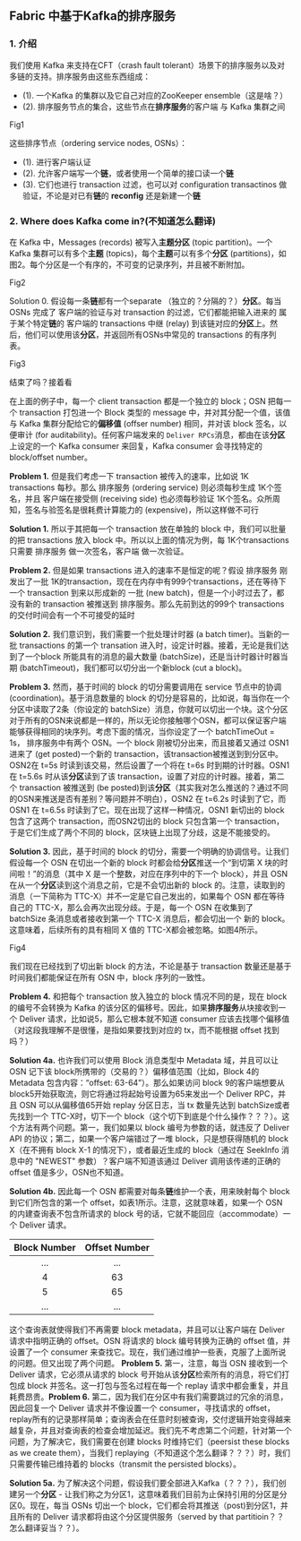 ## Fabric 中基于Kafka的排序服务
### 1. 介绍
我们使用 Kafka 来支持在CFT（crash fault tolerant）场景下的排序服务以及对多链的支持。排序服务由这些东西组成：

- (1). 一个Kafka 的集群以及它自己对应的ZooKeeper ensemble（这是啥？）
- (2). 排序服务节点的集合，这些节点在**排序服务**的客户端 与 Kafka 集群之间

Fig1

这些排序节点（ordering service nodes, OSNs）：

- (1). 进行客户端认证
- (2). 允许客户端写一个**链**，或者使用一个简单的接口读一个**链**
- (3). 它们也进行 transaction 过滤，也可以对 configuration transactinos 做验证，不论是对已有**链**的 **reconfig** 还是新建一个**链**

### 2. Where does Kafka come in?(不知道怎么翻译)
在 Kafka 中，Messages (records) 被写入**主题分区** (topic partition)。一个 Kafka 集群可以有多个**主题** (topics)，每个**主题**可以有多个**分区** (partitions)，如图2。每个分区是一个有序的，不可变的记录序列，并且被不断附加。

Fig2

Solution 0. 假设每一条**链**都有一个separate （独立的？分隔的？）**分区**。每当OSNs 完成了 客户端的验证与对 transaction 的过滤，它们都能把输入进来的 属于某个特定**链**的 客户端的 transactions 中继 (relay) 到该链对应的**分区**上。然后，他们可以使用该**分区**，并返回所有OSNs中常见的 transactions 的有序列表。

Fig3

结束了吗？接着看

在上面的例子中，每一个 client transaction 都是一个独立的 block；OSN 把每一个 transaction 打包进一个 Block 类型的 message 中，并对其分配一个值，该值与 Kafka 集群分配给它的**偏移值** (offser number) 相同，并对该 block 签名，以便审计 (for auditability)。任何客户端发来的 `Deliver RPCs`消息，都由在该**分区**上设定的一个 Kafka consumer 来回复，Kafka consumer 会寻找特定的 block/offset number。

**Problem 1.** 但是我们考虑一下 transaction 被传入的速率，比如说 1K transactions 每秒。那么 排序服务 (ordering service) 则必须每秒生成 1K个签名，并且 客户端在接受侧 (receiving side) 也必须每秒验证 1K个签名。众所周知，签名与验签名是很耗费计算能力的 (expensive)，所以这样做不可行

**Solution 1.** 所以于其把每一个 transaction 放在单独的 block 中，我们可以批量的把 transactions 放入 block 中。所以以上面的情况为例，每 1K个transactions 只需要 排序服务 做一次签名，客户端 做一次验证。

**Problem 2.** 但是如果 transactions 进入的速率不是恒定的呢？假设 排序服务 刚发出了一批 1K的transaction，现在在内存中有999个transactions，还在等待下一个 transaction 到来以形成新的 一批 (new batch)，但是一个小时过去了，都没有新的 transaction 被推送到 排序服务。那么先前到达的999个 transactions 的交付时间会有一个不可接受的延时

**Solution 2.** 我们意识到，我们需要一个批处理计时器 (a batch timer)。当新的一批 transactions 的第一个 transation 进入时，设定计时器。接着，无论是我们达到了一个block 所能具有的消息的最大数量 (batchSize)，还是当计时器计时器当期 (batchTimeout)，我们都可以切分出一个新block (cut a block)。

**Problem 3.** 然而，基于时间的 block 的切分需要调用在 service 节点中的协调 (coordination)。基于消息数量的 block 的切分是容易的，比如说，每当你在一个分区中读取了2条（你设定的 batchSize）消息，你就可以切出一个块。这个分区对于所有的OSN来说都是一样的，所以无论你接触哪个OSN，都可以保证客户端能够获得相同的块序列。考虑下面的情况，当你设定了一个 batchTimeOut = 1s， 排序服务中有两个 OSN。一个 block 刚被切分出来，而且接着又通过 OSN1 进来了 (get posted)一个新的 transaction，该transaction被推送到到分区中。OSN2在 t=5s 时读到该交易，然后设置了一个将在 t=6s 时到期的计时器。OSN1 在 t=5.6s 时从该**分区**读到了该 transaction，设置了对应的计时器。接着，第二个 transaction 被推送到 (be posted)到该**分区**（其实我对怎么推送的？通过不同的OSN来推送是否有差别？等问题并不明白），OSN2 在 t=6.2s 时读到了它，而 OSN1 在 t=6.5s 时读到了它。现在出现了这样一种情况，OSN1 新切出的 block 包含了这两个 transaction，而OSN2切出的 block 只包含第一个 transaction，于是它们生成了两个不同的 block，区块链上出现了分歧，这是不能接受的。

**Solution 3.** 因此，基于时间的 block 的切分，需要一个明确的协调信号。让我们假设每一个 OSN 在切出一个新的 block 时都会给**分区**推送一个“到切第 X 块的时间啦！”的消息（其中 X 是一个整数，对应在序列中的下一个 block），并且 OSN 在从一个**分区**读到这个消息之前，它是不会切出新的 block 的。注意，读取到的消息（一下简称为 TTC-X）并不一定是它自己发出的，如果每个 OSN 都在等待自己的 TTC-X，那么会再次出现分歧。于是，每一个 OSN 在收集到了 batchSize 条消息或者接收到第一个 TTC-X 消息后，都会切出一个 新的 block。这意味着，后续所有的具有相同 X 值的 TTC-X都会被忽略。如图4所示。

Fig4

我们现在已经找到了切出新 block 的方法，不论是基于 transaction 数量还是基于时间我们都能保证在所有 OSN 中，block 序列的一致性。

**Problem 4.** 和把每个 transaction 放入独立的 block 情况不同的是，现在 block 的编号不会转换为 Kafka 的该分区的偏移号。因此，如果**排序服务**从块接收到一个 Deliver 请求，比如说5，那么它根本就不知道 consumer 应该去找哪个偏移值（对这段我理解不是很懂，是指如果要找到对应的 tx，而不能根据 offset 找到吗？）

**Solution 4a.** 也许我们可以使用 Block 消息类型中 Metadata 域，并且可以让 OSN 记下该 block所携带的（交易的？）偏移值范围（比如，Block 4的 Metadata 包含内容：“offset: 63-64”）。那么如果访问 block 9的客户端想要从 block5开始获取流，则它将通过将起始号设置为65来发出一个 Deliver RPC，并且 OSN 可以从偏移值65开始 replay 分区日志，当 tx 数量先达到 batchSize或者先找到一个 TTC-X时，切下一个 block（这个切下到底是个什么操作？？？）。这个方法有两个问题。第一，我们如果以 block 编号为参数的话，就违反了 Deliver API 的协议；第二，如果一个客户端错过了一堆 block，只是想获得随机的 block X（在不拥有 block X-1 的情况下），或者最近生成的 block（通过在 SeekInfo 消息中的 "NEWEST" 参数）？客户端不知道该通过 Deliver 调用该传递的正确的 offset 值是多少，OSN也不知道。

**Solution 4b.** 因此每一个 OSN 都需要对每条**链**维护一个表，用来映射每个 block 到它们所包含的第一个 offset，如表1所示。注意，这就意味着，如果一个 OSN 的内建查询表不包含所请求的 block 号的话，它就不能回应（accommodate）一个 Deliver 请求。


|Block Number|Offset Number|
|:----------:|:-----------:|
|	...		 |		...	   |
|4			 |63		   |
|5			 |65		   |
|	...		 |	...		   |


这个查询表就使得我们不再需要 block metadata，并且可以让客户端在 Deliver 请求中指明正确的 offset。OSN 将请求的 block 编号转换为正确的 offset 值，并设置了一个 consumer 来查找它。现在，我们通过维护一些表，克服了上面所说的问题。但又出现了两个问题。
**Problem 5.** 第一，注意，每当 OSN 接收到一个 Deliver 请求，它必须从请求的 block 号开始从该**分区**检索所有的消息，将它们打包成 block 并签名。这一打包与签名过程在每一个 replay 请求中都会重复，并且耗费昂贵。**Problem 6.** 第二，因为我们在分区中有我们需要跳过的冗余的消息，因此回复一个 Deliver 请求并不像设置一个 consumer，寻找请求的 offset，replay所有的记录那样简单；查询表会在任意时刻被查询，交付逻辑开始变得越来越复杂，并且对查询表的检查会增加延迟。我们先不考虑第二个问题，针对第一个问题，为了解决它，我们需要在创建 blocks 时维持它们（peersist these blocks as we create them），当我们 replaying（不知道这个怎么翻译？？？）时，我们只需要传输已维持着的 blocks（transmit the persisted blocks）。

**Solution 5a.** 为了解决这个问题，假设我们要全部进入Kafka（？？？），我们创建另一个**分区** - 让我们称之为分区1，这意味着我们目前为止保持引用的分区是分区0。现在，每当 OSNs 切出一个 block，它们都会将其推送（post)到分区1，并且所有的 Deliver 请求都将由这个分区提供服务（served by that partitioin？？怎么翻译妥当？？）。
















